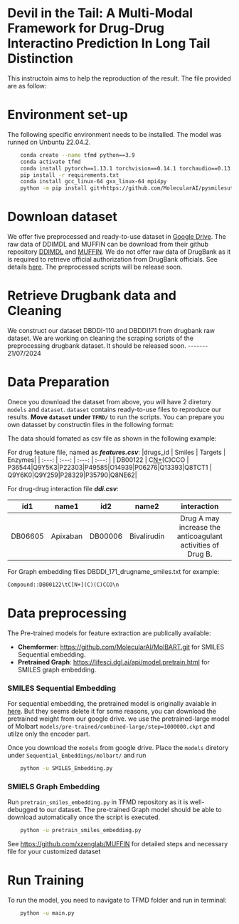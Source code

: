 # Devil in the Tail: A Multi-Modal Framework for Drug-Drug Interactino Prediction In Long Tail Distinction


This instructoin aims to help the reproduction of the result. The file provided are as follow:


# Environment set-up
The following specific environment needs to be installed. The model was runned on Unbuntu 22.04.2.

```bash
    conda create --name tfmd python==3.9
    conda activate tfmd
    conda install pytorch==1.13.1 torchvision==0.14.1 torchaudio==0.13.1 pytorch-cuda=11.7 -c pytorch -c nvidia
    pip install -r requirements.txt
    conda install gcc_linux-64 gxx_linux-64 mpi4py
    python -m pip install git+https://github.com/MolecularAI/pysmilesutils.git
```


# Downloan dataset
We offer five preprocessed and ready-to-use dataset in [Google Drive](https://drive.google.com/drive/folders/1988gJs_PpKSeMKNida4NtUmMTXujPzwA?usp=sharing). The raw data of DDIMDL and MUFFIN can be download from their github repository [DDIMDL](https://github.com/YifanDengWHU/DDIMDL) and [MUFFIN](https://github.com/xzenglab/MUFFIN). We do not offer raw data of DrugBank as it is required to retrieve official authorization from DrugBank officials. See details [here](https://go.drugbank.com/releases/latest). The preprocessed scripts will be release soon.

# Retrieve Drugbank data and Cleaning
We construct our dataset DBDDI-110 and DBDDI171 from drugbank raw dataset. We are working on cleaning the scraping scripts of the preprocessing drugbank dataset. It should be released soon.   ------- 21/07/2024


# Data Preparation
Onece you download the dataset from above, you will have 2 diretory `models` and `dataset`. `dataset` contains ready-to-use files to reproduce our results. **Move `dataset` under `TFMD/`** to run the scripts. You can prepare you own datasset by constructin files in the following format:

The data should fomated as csv file as shown in the following example:

For drug feature file, named as ***features.csv***:
|drugs_id | Smiles | Targets | Enzymes|
| :---: | :---: | :---: | :---: | 
| DB00122 | C[N+](C)(C)CCO | P36544\|Q9Y5K3\|P22303\|P49585\|O14939\|P06276\|Q13393\|Q8TCT1 | Q9Y6K0\|Q9Y259\|P28329\|P35790\|Q8NE62|


For drug-drug interaction file ***ddi.csv***:

| id1 | name1 | id2 | name2 | interaction|
| :---: | :---: | :---: | :---: | :---: | 
| DB06605 | Apixaban | DB00006 | Bivalirudin | Drug A may increase the anticoagulant activities of Drug B. |


For Graph embedding files DBDDI_171_drugname_smiles.txt for example:

```txt
Compound::DB00122\tC[N+](C)(C)CCO\n
```


# Data preprocessing
The Pre-trained models for feature extraction are publically available:

* **Chemformer**: https://github.com/MolecularAI/MolBART.git for SMILES Sequential embedding.
* **Pretrained Graph**: https://lifesci.dgl.ai/api/model.pretrain.html for SMILES graph embedding.


### SMILES Sequential Embedding 
For sequential embedding, the pretrained model is originally avaiable in [here](https://github.com/MolecularAI/MolBART.git). But they seems delete it for some reasons, you can download the pretrained weight from our google drive. we use the pretrained-large model of Molbart `models/pre-trained/combined-large/step=1000000.ckpt` and utilze only the encoder part. 

Once you download the `models` from google drive. Place the `models` diretory under `Sequential_Embeddings/molbart/` and run

```bash
    python -u SMILES_Embedding.py
```


### SMIELS Graph Embedding
Run `pretrain_smiles_embedding.py` in TFMD repository as it is well-debugged to our dataset. The pre-trained Graph model should be able to download automatically once the script is executed.

```bash
    python -u pretrain_smiles_embedding.py
```

See https://github.com/xzenglab/MUFFIN for detailed steps and necessary file for your customized dataset 



# Run Training
To run the model, you need to navigate to TFMD folder and run in terminal:
```bash
    python -u main.py
```
